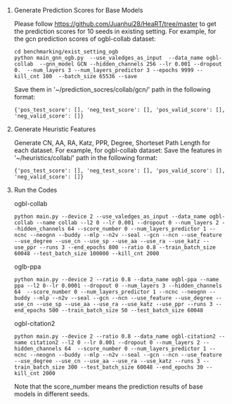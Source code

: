 1. Generate Prediction Scores for Base Models
   
	Please follow https://github.com/Juanhui28/HeaRT/tree/master to get the prediction scores for 10 seeds in existing setting. For example, for the gcn prediction scores of ogbl-collab dataset:
	```
	cd benchmarking/exist_setting_ogb
	python main_gnn_ogb.py  --use_valedges_as_input  --data_name ogbl-collab  --gnn_model GCN --hidden_channels 256 --lr 0.001 --dropout 0.  --num_layers 3 --num_layers_predictor 3 --epochs 9999 --kill_cnt 100  --batch_size 65536 --save
	```
  	Save them in '~/prediction_socres/collab/gcn/' path in the following format:
  	```
	{'pos_test_score': [], 'neg_test_score': [], 'pos_valid_score': [], 'neg_valid_score': []}
  	```
2. Generate Heuristic Features
   
	Generate CN, AA, RA, Katz, PPR, Degree, Shorteset Path Length for each dataset. For example, for ogbl-collab dataset:
	Save the features in '~/heuristics/collab/' path in the following format:
  	```
	{'pos_test_score': [], 'neg_test_score': [], 'pos_valid_score': [], 'neg_valid_score': []}
  	```
4. Run the Codes
   
	ogbl-collab
	```
	python main.py --device 2 --use_valedges_as_input --data_name ogbl-collab --name collab --l2 0 --lr 0.001 --dropout 0 --num_layers 2 --hidden_channels 64 --score_number 0 --num_layers_predictor 1 --ncnc --neognn --buddy --mlp --n2v --seal --gcn --ncn --use_feature --use_degree --use_cn --use_sp --use_aa --use_ra --use_katz --use_ppr --runs 3 --end_epochs 800 --ratio 0.8 --train_batch_size 60048 --test_batch_size 100000 --kill_cnt 2000 
	```
	oglb-ppa
	```
	python main.py --device 2 --ratio 0.8 --data_name ogbl-ppa --name ppa --l2 0--lr 0.0001 --dropout 0 --num_layers 3 --hidden_channels 64  --score_number 0 --num_layers_predictor 1 --ncnc --neognn --buddy --mlp --n2v --seal --gcn --ncn --use_feature --use_degree --use_cn --use_sp --use_aa --use_ra --use_katz --use_ppr --runs 3 --end_epochs 500 --train_batch_size 50 --test_batch_size 60048 
	 ```
	ogbl-citation2
	```
 	python main.py --device 2 --ratio 0.8 --data_name ogbl-citation2 --name citation2 --l2 0 --lr 0.001 --dropout 0 --num_layers 2 --hidden_channels 64  --score_number 0 --num_layers_predictor 1 --ncnc --neognn --buddy --mlp --n2v --seal --gcn --ncn --use_feature --use_degree --use_cn --use_aa --use_ra --use_katz --runs 3 --train_batch_size 300 --test_batch_size 60048 --end_epochs 30 --kill_cnt 2000 
	```
     
    Note that the score_number means the prediction results of base models in different seeds.
